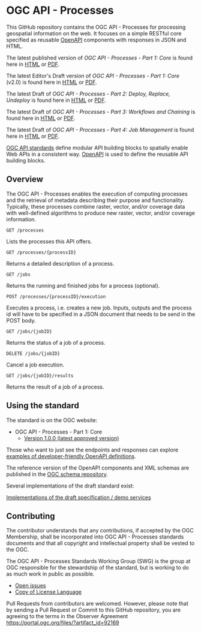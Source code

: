# OGC API - Processes

This GitHub repository contains the OGC API - Processes for processing geospatial information on the web. It focuses on a simple RESTful core specified
as reusable [OpenAPI](http://openapis.org) components with responses in JSON and HTML.

The latest published version of _OGC API - Processes - Part 1: Core_ is found here in [HTML](https://docs.ogc.org/is/18-062r2/18-062r2.html) or [PDF](https://docs.ogc.org/is/18-062r2/18-062r2.pdf).

The latest Editor's Draft version of _OGC API - Processes - Part 1: Core_ (v2.0) is found here in [HTML](https://docs.ogc.org/DRAFTS/18-062r3.html) or [PDF](https://docs.ogc.org/DRAFTS/18-062r3.pdf).

The latest Draft of _OGC API - Processes - Part 2: Deploy, Replace, Undeploy_ is found here in [HTML](http://docs.ogc.org/DRAFTS/20-044.html) or [PDF](http://docs.ogc.org/DRAFTS/20-044.pdf).

The latest Draft of _OGC API - Processes - Part 3: Workflows and Chaining_ is found here in [HTML](https://docs.ogc.org/DRAFTS/21-009.html) or [PDF](https://docs.ogc.org/DRAFTS/21-009.pdf).

The latest Draft of _OGC API - Processes - Part 4: Job Management_ is found here in [HTML](https://docs.ogc.org/DRAFTS/24-051.html) or [PDF](https://docs.ogc.org/DRAFTS/24-051.pdf).

[OGC API standards](https://ogcapi.ogc.org) define modular API building blocks to spatially enable Web APIs
in a consistent way. [OpenAPI](http://openapis.org) is used to define the reusable
API building blocks.

## Overview

The OGC API - Processes enables the execution of computing processes and the retrieval of metadata describing their purpose and functionality.
Typically, these processes combine raster, vector, and/or coverage data with well-defined algorithms to produce new raster, vector, and/or coverage information.

```
GET /processes
```

Lists the processes this API offers.

```
GET /processes/{processID}
```

Returns a detailed description of a process.

```
GET /jobs
```

Returns the running and finished jobs for a process (optional).

```
POST /processes/{processID}/execution
```

Executes a process, i.e. creates a new job. Inputs, outputs and the process id will have to be specified in
a JSON document that needs to be send in the POST body.

```
GET /jobs/{jobID}
```

Returns the status of a job of a process.

```
DELETE /jobs/{jobID}
```

Cancel a job execution.

```
GET /jobs/{jobID}/results
```

Returns the result of a job of a process.

## Using the standard


The standard is on the OGC website:

* OGC API - Processes - Part 1: Core
  * [Version 1.0.0 (latest approved version)](https://docs.ogc.org/is/18-062r2/18-062r2.html)

Those who want to just see the endpoints and responses can explore [examples of
developer-friendly OpenAPI definitions](https://ogcapi.ogc.org/processes).

The reference version of the OpenAPI components and XML schemas are published
in the [OGC schema repository](http://schemas.opengis.net/ogcapi/processes).

Several implementations of the draft standard exist:

[Implementations of the draft specification / demo services](./implementations.adoc)

## Contributing

The contributor understands that any contributions, if accepted by the OGC Membership, shall be incorporated into OGC API - Processes standards documents and that all copyright and intellectual property shall be vested to the OGC.

The OGC API - Processes Standards Working Group (SWG) is the group at OGC responsible for the stewardship of the standard, but is working to do as much work in public as possible.

* [Open issues](https://github.com/opengeospatial/ogcapi-processes/issues)
* [Copy of License Language](https://raw.githubusercontent.com/opengeospatial/ogcapi-processes/master/LICENSE)

Pull Requests from contributors are welcomed. However, please note that by sending a Pull Request or Commit to this GitHub repository, you are agreeing to the terms in the Observer Agreement https://portal.ogc.org/files/?artifact_id=92169

